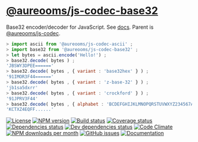 [@aureooms/js-codec-base32](https://aureooms.github.io/js-codec-base32)
==

Base32 encoder/decoder for JavaScript.
See [docs](https://aureooms.github.io/js-codec-base32/index.html).
Parent is [@aureooms/js-codec](https://github.com/aureooms/js-codec).

```js
> import ascii from '@aureooms/js-codec-ascii' ;
> import base32 from '@aureooms/js-codec-base32' ;
> let bytes = ascii.encode('Hello!') ;
> base32.decode( bytes ) ;
'JBSWY3DPEE======'
> base32.decode( bytes , { variant : 'base32hex' } ) ;
'91IMOR3F44======'
> base32.decode( bytes , { variant : 'z-base-32' } ) ;
'jb1sa5dxrr'
> base32.decode( bytes , { variant : 'crockford' } ) ;
'91JPRV3F44'
> base32.decode( bytes , { alphabet : 'BCDEFGHIJKLMNOPQRSTUVWXYZ234567A' , padding : '.' } ) ;
'KCTXZ4EQFF......'
```

[![License](https://img.shields.io/github/license/aureooms/js-codec-base32.svg?style=flat)](https://raw.githubusercontent.com/aureooms/js-codec-base32/master/LICENSE)
[![NPM version](https://img.shields.io/npm/v/@aureooms/js-codec-base32.svg?style=flat)](https://www.npmjs.org/package/@aureooms/js-codec-base32)
[![Build status](https://img.shields.io/travis/aureooms/js-codec-base32.svg?style=flat)](https://travis-ci.org/aureooms/js-codec-base32)
[![Coverage status](https://img.shields.io/coveralls/aureooms/js-codec-base32.svg?style=flat)](https://coveralls.io/r/aureooms/js-codec-base32)
[![Dependencies status](https://img.shields.io/david/aureooms/js-codec-base32.svg?style=flat)](https://david-dm.org/aureooms/js-codec-base32)
[![Dev dependencies status](https://img.shields.io/david/dev/aureooms/js-codec-base32.svg?style=flat)](https://david-dm.org/aureooms/js-codec-base32?type=dev)
[![Code Climate](https://img.shields.io/codeclimate/github/aureooms/js-codec-base32.svg?style=flat)](https://codeclimate.com/github/aureooms/js-codec-base32)
[![NPM downloads per month](https://img.shields.io/npm/dm/@aureooms/js-codec-base32.svg?style=flat)](https://www.npmjs.org/package/@aureooms/js-codec-base32)
[![GitHub issues](https://img.shields.io/github/issues/aureooms/js-codec-base32.svg?style=flat)](https://github.com/aureooms/js-codec-base32/issues)
[![Documentation](https://aureooms.github.io/js-codec-base32/badge.svg)](https://aureooms.github.io/js-codec-base32/source.html)
